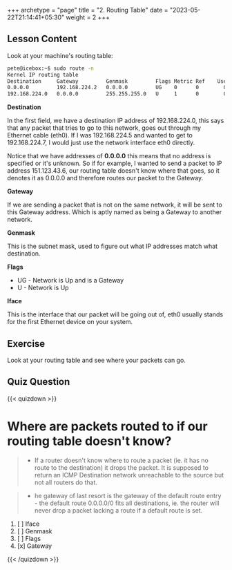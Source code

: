 +++
archetype = "page"
title = "2. Routing Table"
date = "2023-05-22T21:14:41+05:30"
weight = 2
+++

## Lesson Content

Look at your machine's routing table:


```bash
pete@icebox:~$ sudo route -n
Kernel IP routing table
Destination     Gateway         Genmask         Flags Metric Ref    Use Iface
0.0.0.0         192.168.224.2   0.0.0.0         UG    0      0        0 eth0
192.168.224.0   0.0.0.0         255.255.255.0   U     1      0        0 eth0

```

**Destination**

In the first field, we have a destination IP address of 192.168.224.0, this says that any packet that tries to go to this network, goes out through my Ethernet cable (eth0). If I was 192.168.224.5 and wanted to get to 192.168.224.7, I would just use the network interface eth0 directly. 

Notice that we have addresses of **0.0.0.0** this means that no address is specified or it's unknown. So if for example, I wanted to send a packet to IP address 151.123.43.6, our routing table doesn't know where that goes, so it denotes it as 0.0.0.0 and therefore routes our packet to the Gateway.

**Gateway**

If we are sending a packet that is not on the same network, it will be sent to this Gateway address. Which is aptly named as being a Gateway to another network.

**Genmask**

This is the subnet mask, used to figure out what IP addresses match what destination. 

**Flags**
* UG - Network is Up and is a Gateway
* U - Network is Up


**Iface**

This is the interface that our packet will be going out of, eth0 usually stands for the first Ethernet device on your system. 

## Exercise

Look at your routing table and see where your packets can go.

## Quiz Question

{{< quizdown >}}

# Where are packets routed to if our routing table doesn't know?

> - If a router doesn't know where to route a packet (ie. it has no route to the destination) it drops the packet. It is supposed to return an ICMP Destination network unreachable to the source but not all routers do that.

> - he gateway of last resort is the gateway of the default route entry - the default route 0.0.0.0/0 fits all destinations, ie. the router will never drop a packet lacking a route if a default route is set.

1. [ ] Iface
2. [ ] Genmask
3. [ ] Flags
4. [x] Gateway

{{< /quizdown >}}

